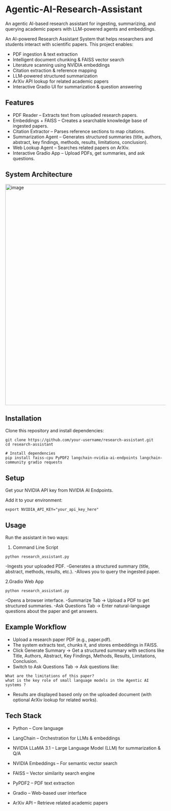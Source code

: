 # Agentic-AI-Research-Assistant
An agentic AI-based research assistant for ingesting, summarizing, and querying academic papers with LLM-powered agents and embeddings.


An AI-powered Research Assistant System that helps researchers and students interact with scientific papers.
This project enables:

- PDF ingestion & text extraction
- Intelligent document chunking & FAISS vector search
- Literature scanning using NVIDIA embeddings
- Citation extraction & reference mapping
- LLM-powered structured summarization
- ArXiv API lookup for related academic papers
- Interactive Gradio UI for summarization & question answering


## **Features**

- PDF Reader – Extracts text from uploaded research papers.
- Embeddings + FAISS – Creates a searchable knowledge base of ingested papers.
- Citation Extractor – Parses reference sections to map citations.
- Summarization Agent – Generates structured summaries (title, authors, abstract, key findings, methods, results, limitations, conclusion).
- Web Lookup Agent – Searches related papers on ArXiv.
- Interactive Gradio App – Upload PDFs, get summaries, and ask questions.

## **System Architecture**

<img width="1280" height="693" alt="image" src="https://github.com/user-attachments/assets/422c5a2b-0021-4950-945e-fb49ad69376d" />


## **Installation**

Clone this repository and install dependencies:

```
git clone https://github.com/your-username/research-assistant.git
cd research-assistant

# Install dependencies
pip install faiss-cpu PyPDF2 langchain-nvidia-ai-endpoints langchain-community gradio requests 
```

## **Setup**

Get your NVIDIA API key from NVIDIA AI Endpoints.

Add it to your environment:
```
export NVIDIA_API_KEY="your_api_key_here"
```

## **Usage**

Run the assistant in two ways:

1. Command Line Script

```
python research_assistant.py
```

-Ingests your uploaded PDF.
-Generates a structured summary (title, abstract, methods, results, etc.).
-Allows you to query the ingested paper.

2️.Gradio Web App
```
python research_assistant.py
```

-Opens a browser interface.
-Summarize Tab → Upload a PDF to get structured summaries.
-Ask Questions Tab → Enter natural-language questions about the paper and get answers.


## **Example Workflow**

- Upload a research paper PDF (e.g., paper.pdf).
- The system extracts text, chunks it, and stores embeddings in FAISS.
- Click Generate Summary → Get a structured summary with sections like Title, Authors, Abstract, Key Findings, Methods, Results, Limitations, Conclusion.
- Switch to Ask Questions Tab → Ask questions like:
```
What are the limitations of this paper?
what is the key role of small language models in the Agentic AI systems ?
```
- Results are displayed based only on the uploaded document (with optional ArXiv lookup for related works).

## **Tech Stack**

- Python – Core language

- LangChain – Orchestration for LLMs & embeddings

- NVIDIA LLaMA 3.1 – Large Language Model (LLM) for summarization & Q/A

- NVIDIA Embeddings – For semantic vector search

- FAISS – Vector similarity search engine

- PyPDF2 – PDF text extraction

- Gradio – Web-based user interface

- ArXiv API – Retrieve related academic papers
